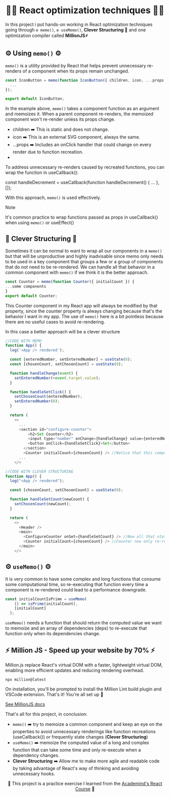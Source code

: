 <h1 align="center">🧙‍♂️ React optimization techniques 🧙‍♂️</h1> 
In this project i put hands-on working in React optimization techniques going through <code>⚙️ memo()</code>, <code>⚙️ useMemo()</code>, <strong>Clever Structuring 🧩️</strong> and one optimization compiler called <strong>MillionJS⚡️</strong>

## ⚙️ Using <code>memo()</code> ⚙️
<code>memo()</code> is a utility provided by React that helps prevent unnecessary re-renders of a component when its props remain unchanged.
```javascript
const IconButton = memo(function IconButton({ children, icon, ...props }) {
  ...
});

export default IconButton;
```

In the example above, <code>memo()</code> takes a component function as an argument and memoizes it. When a parent component re-renders, the memoized component won't re-render unless its props change.
- children ➡️ This is static and does not change.
- icon ➡️ This is an external SVG component, always the same.
- ...props ➡️ Includes an onClick handler that could change on every render due to function recreation.
- 
To address unnecessary re-renders caused by recreated functions, you can wrap the function in useCallback():

  const handleDecrement = useCallback(function handleDecrement() {
    ...
  }, []);

With this approach, <code>memo()</code> is used effectively.

> [!NOTE]
> It's common practice to wrap functions passed as props in useCallback() when using <code>memo()</code> or useEffect()

## 🧩️ <strong>Clever Structuring</strong> 🧩️
Sometimes it can be normal to want to wrap all our components in a <code>memo()</code> but that will be unproductive and highly inadvisable since memo only needs to be used in a key component that groups a few or a group of components that do not need to be re-rendered. We can handle all that behavior in a common component with <code>memo()</code> if we think it is the better approach.
```javascript
const Counter = memo(function Counter({ initialCount }) {
...some components
}
export default Counter;
```
This Counter component in my React app will always be modified by that property, since the counter property is always changing because that's the behavior I want in my app.
The use of <code>memo()</code> here is a bit pointless because there are no useful cases to avoid re-rendering.

In this case a better approach will be a clever structure

```javascript
//CODE WITH MEMO
function App() {
  log('<App /> rendered');

  const [enteredNumber, setEnteredNumber] = useState(0);
  const [chosenCount, setChosenCount] = useState(0);

  function handleChange(event) {
    setEnteredNumber(+event.target.value);
  }

  function handleSetClick() {
    setChosenCount(enteredNumber);
    setEnteredNumber(0);
  }

  return (
    <>
      ...
      <section id="configure-counter">
          <h2>Set Counter</h2>
          <input type="number" onChange={handleChange} value={enteredNumber} />
          <button onClick={handleSetClick}>Set</button>
        </section>
        <Counter initialCount={chosenCount} /> //Notice that this component is being re-rendered caused that chosenCount prop is changing frequently caused by some state
      ...
    </>
```
```javascript
//CODE WITH CLEVER STRUCTURING
function App() {
  log("<App /> rendered");

  const [chosenCount, setChosenCount] = useState(0);

  function handleSetCount(newCount) {
    setChosenCount(newCount);
  }

  return (
    <>
      <Header />
      <main>
        <ConfigureCounter onSet={handleSetCount} /> //Now all that state behaviour are in a separate component.
        <Counter initialCount={chosenCount} /> //Counter now only re-renders when its props actually change.
      </main>
    </>
```

## ⚙️ <code>useMemo()</code> ⚙️ 
It is very common to have some complex and long functions that consume some computational time, so re-executing that function every time a component is re-rendered could lead to a performance downgrade.
```javascript
const initialCountIsPrime = useMemo(
    () => isPrime(initialCount),
    [initialCount]
  );
```
<code>useMemo()</code> needs a function that should return the computed value we want to memoize and an array of dependencies (deps) to re-execute that function only when its dependencies change.

## ⚡️ Million JS - Speed up your website by 70% ⚡️
Million.js replace React's virtual DOM with a faster, lightweight virtual DOM, enabling more efficient updates and reducing rendering overhead.

<code>npx million@latest</code>

On installation, you'll be prompted to install the Million Lint build plugin and VSCode extension.
That's it! You're all set up 🎉

[See MillionJS docs](https://million.dev/docs)


That's all for this project, in conclusion:
- <code>memo()</code> ➡️ try to memoize a common component and keep an eye on the properties to avoid unnecessary renderings like function recreations (useCallback()) or frequently state changes (<strong>Clever Structuring</strong>)
- <code>useMemo()</code> ➡️ memoize the computed value of a long and complex function that can take some time and only re-execute when a dependency changes.
- <strong>Clever Structuring</strong> ➡️ Allow me to make more agile and readable code by taking advantage of React's way of thinking and avoiding unnecessary hooks.

<p align="center">🌟 This project is a practice exercise I learned from the <a href='https://www.udemy.com/course/react-the-complete-guide-incl-redux/?couponCode=ST7MT110524'>Academind's React Course</a> 🌟</p>
